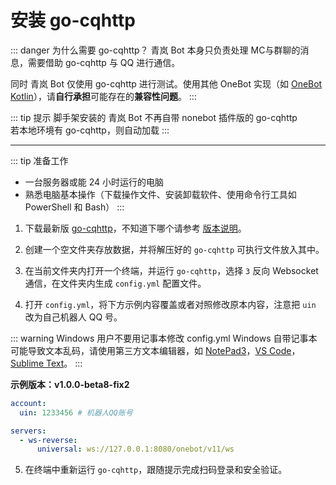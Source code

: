 # 安装 go-cqhttp

::: danger 为什么需要 go-cqhttp？
青岚 Bot 本身只负责处理 MC与群聊的消息，需要借助 go-cqhttp 与 QQ 进行通信。

同时 青岚 Bot 仅使用 go-cqhttp 进行测试。使用其他 OneBot 实现（如 [OneBot Kotlin](https://github.com/yyuueexxiinngg/onebot-kotlin)），请**自行承担**可能存在的**兼容性问题**。
:::

::: tip 提示
脚手架安装的 青岚 Bot 不再自带 nonebot 插件版的 go-cqhttp  
若本地环境有 go-cqhttp，则自动加载
:::

---

::: tip 准备工作
- 一台服务器或能 24 小时运行的电脑
- 熟悉电脑基本操作（下载操作文件、安装卸载软件、使用命令行工具如 PowerShell 和 Bash）
  :::

1. 下载最新版 [go-cqhttp](https://github.com/Mrs4s/go-cqhttp/releases/latest)，不知道下哪个请参考 [版本说明](https://docs.go-cqhttp.org/guide/quick_start.html#%E4%B8%8B%E8%BD%BD)。

2. 创建一个空文件夹存放数据，并将解压好的 `go-cqhttp` 可执行文件放入其中。

3. 在当前文件夹内打开一个终端，并运行 `go-cqhttp`，选择 `3` 反向 Websocket 通信，在文件夹内生成 `config.yml` 配置文件。

4. 打开 `config.yml`，将下方示例内容覆盖或者对照修改原本内容，注意把 `uin` 改为自己机器人 QQ 号。

::: warning Windows 用户不要用记事本修改 config.yml
Windows 自带记事本可能导致文本乱码，请使用第三方文本编辑器，如 [NotePad3](https://www.rizonesoft.com/downloads/notepad3/)，[VS Code](https://code.visualstudio.com/Download)，[Sublime Text](http://www.sublimetext.com/3)。
:::

**示例版本：v1.0.0-beta8-fix2**


```yml
account:
  uin: 1233456 # 机器人QQ账号

servers:
  - ws-reverse:
      universal: ws://127.0.0.1:8080/onebot/v11/ws
```

5. 在终端中重新运行 `go-cqhttp`，跟随提示完成扫码登录和安全验证。
